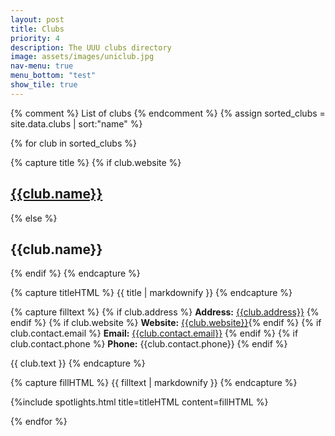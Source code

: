 ```yaml
---
layout: post
title: Clubs
priority: 4
description: The UUU clubs directory
image: assets/images/uniclub.jpg
nav-menu: true
menu_bottom: "test"
show_tile: true
---
```


{% comment %} List of clubs {% endcomment %}
{% assign sorted_clubs = site.data.clubs | sort:"name" %}
<section class="spotlights">

{% for club in sorted_clubs %}

{% capture title %}
{% if club.website %}
## [{{club.name}}]({{club.website}})
{% else %}
## {{club.name}}
{% endif %}
{% endcapture %}

{% capture titleHTML %}
{{ title | markdownify }}
{% endcapture %}

{% capture filltext %}
{% if club.address %}
**Address:** [{{club.address}}](https://maps.google.co.uk/?q={{club.latitude}},{{club.longitude}}) {% endif %}
{% if club.website %}
**Website:** [{{club.website}}]({{club.website}}){% endif %}
{% if club.contact.email %}
**Email:** [{{club.contact.email}}](mailto:{{club.contact.email}}) {% endif %}
{% if club.contact.phone %}
**Phone:** {{club.contact.phone}} {% endif %}

{{ club.text }}
{% endcapture %}

{% capture fillHTML %}
{{ filltext | markdownify }}
{% endcapture %}

{%include spotlights.html title=titleHTML content=fillHTML %}

{% endfor %}

</section>
